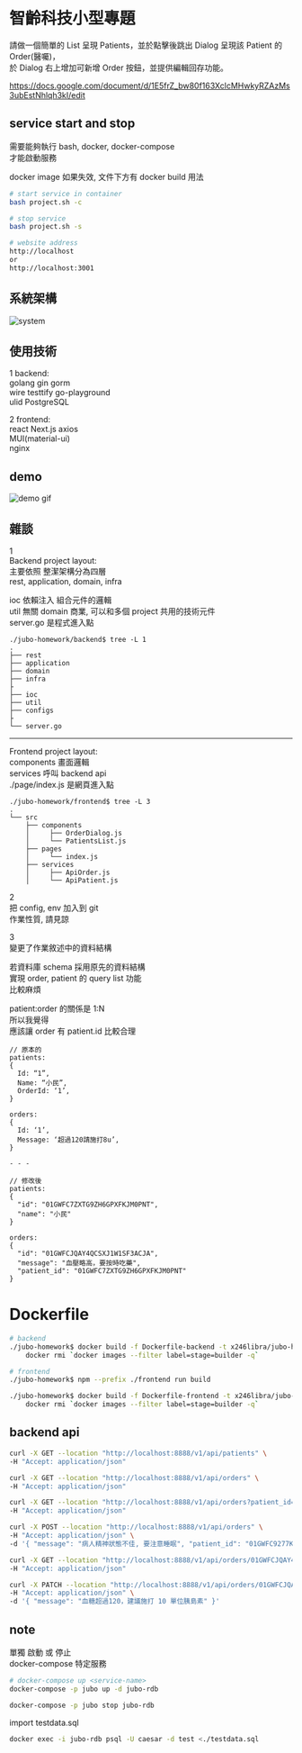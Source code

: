 # 智齡科技小型專題

請做一個簡單的 List 呈現 Patients，並於點擊後跳出 Dialog 呈現該 Patient 的 Order(醫囑)，  
於 Dialog 右上增加可新增 Order 按鈕，並提供編輯回存功能。  

<https://docs.google.com/document/d/1E5frZ_bw80f163XclcMHwkyRZAzMs3ubEstNhlqh3kI/edit>

## service start and stop

需要能夠執行 bash, docker, docker-compose  
才能啟動服務  

docker image 如果失效, 文件下方有 docker build 用法  

```bash
# start service in container
bash project.sh -c

# stop service
bash project.sh -s

# website address
http://localhost
or 
http://localhost:3001
```

## 系統架構

![system](./system.png)

## 使用技術

1 backend:  
golang gin gorm  
wire testtify go-playground  
ulid PostgreSQL

2 frontend:  
react Next.js axios  
MUI(material-ui)  
nginx

## demo

![demo gif](./demo.gif)

## 雜談

1  
Backend project layout:  
主要依照 整潔架構分為四層  
rest, application, domain, infra

ioc 依賴注入 組合元件的邏輯  
util 無關 domain 商業, 可以和多個 project 共用的技術元件  
server.go 是程式進入點
```
./jubo-homework/backend$ tree -L 1
.
├── rest
├── application
├── domain
├── infra
├
├── ioc
├── util
├── configs
├
└── server.go
```
- - -
Frontend project layout:  
components 畫面邏輯  
services 呼叫 backend api  
./page/index.js 是網頁進入點
```
./jubo-homework/frontend$ tree -L 3
.
└── src
    ├── components
    │     ├── OrderDialog.js 
    │     └── PatientsList.js
    ├── pages
    │     └── index.js
    ├── services
    │     ├── ApiOrder.js
    │     └── ApiPatient.js
```

2  
把 config, env 加入到 git  
作業性質, 請見諒  

3  
變更了作業敘述中的資料結構

若資料庫 schema 採用原先的資料結構  
實現 order, patient 的 query list 功能  
比較麻煩

patient:order 的關係是 1:N  
所以我覺得  
應該讓 order 有 patient.id 比較合理

```
// 原本的
patients: 
{
  Id: “1”,
  Name: “小民”,
  OrderId: ‘1’,
}

orders: 
{
  Id: ‘1’,
  Message: ‘超過120請施打8u’,
}

- - -

// 修改後
patients: 
{
  "id": "01GWFC7ZXTG9ZH6GPXFKJM0PNT",
  "name": "小民"
}

orders: 
{
  "id": "01GWFCJQAY4QCSXJ1W1SF3ACJA",
  "message": "血壓略高，要按時吃藥",
  "patient_id": "01GWFC7ZXTG9ZH6GPXFKJM0PNT"
}
```

# Dockerfile

```bash
# backend
./jubo-homework$ docker build -f Dockerfile-backend -t x246libra/jubo-homework-backend:v1.0 . && \
    docker rmi `docker images --filter label=stage=builder -q`

# frontend
./jubo-homework$ npm --prefix ./frontend run build

./jubo-homework$ docker build -f Dockerfile-frontend -t x246libra/jubo-homework-frontend:v1.0 . && \
    docker rmi `docker images --filter label=stage=builder -q`
```

## backend api

```bash
curl -X GET --location "http://localhost:8888/v1/api/patients" \
-H "Accept: application/json"

curl -X GET --location "http://localhost:8888/v1/api/orders" \
-H "Accept: application/json"

curl -X GET --location "http://localhost:8888/v1/api/orders?patient_id=01GWFC9277K77PP1XX57BNHBFS" \
-H "Accept: application/json"

curl -X POST --location "http://localhost:8888/v1/api/orders" \
-H "Accept: application/json" \
-d '{ "message": "病人精神狀態不佳, 要注意睡眠", "patient_id": "01GWFC9277K77PP1XX57BNHBFS" }'

curl -X GET --location "http://localhost:8888/v1/api/orders/01GWFCJQAY4QCSXJ1W1SF3ACJG" \
-H "Accept: application/json"

curl -X PATCH --location "http://localhost:8888/v1/api/orders/01GWFCJQAY4QCSXJ1W1SF3ACJG" \
-H "Accept: application/json" \
-d '{ "message": "血糖超過120，建議施打 10 單位胰島素" }'

```

## note

單獨 啟動 或 停止  
docker-compose 特定服務  

```bash
# docker-compose up <service-name>
docker-compose -p jubo up -d jubo-rdb

docker-compose -p jubo stop jubo-rdb
```

import testdata.sql
```bash
docker exec -i jubo-rdb psql -U caesar -d test <./testdata.sql
```
